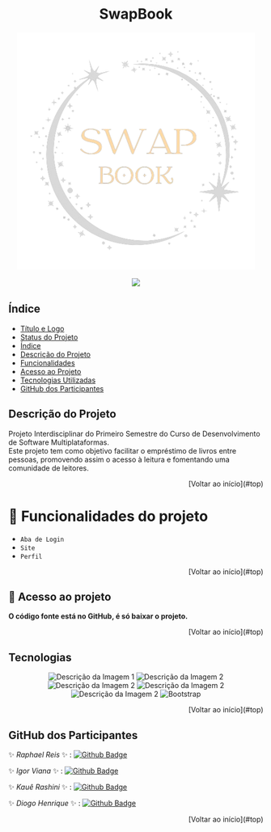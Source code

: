 <a name="top"></a>
<h1 align="center"> SwapBook </h1>

<p align="center">
  <img width="470" src="Website/SiteSwapBook/img-Site/logo/swap__1_-removebg-preview.png">
</p>

<p align="center">
  <img src="http://img.shields.io/static/v1?label=STATUS&message=EM%20DESENVOLVIMENTO&color=GREEN&style=for-the-badge"/>
</p>

## Índice
* [Título e Logo](#top)
* [Status do Projeto](#status-do-projeto)
* [Índice](#índice)
* [Descrição do Projeto](#descrição-do-projeto)
* [Funcionalidades](#hammer-funcionalidades-do-projeto)
* [Acesso ao Projeto](#-acesso-ao-projeto)
* [Tecnologias Utilizadas](#tecnologias)
* [GitHub dos Participantes](#github-dos-participantes)

<a name="descrição-do-projeto"></a>
<h2>Descrição do Projeto</h2>
<p>
Projeto Interdisciplinar do Primeiro Semestre do Curso de Desenvolvimento de Software Multiplataformas. <br>
Este projeto tem como objetivo facilitar o empréstimo de livros entre pessoas, promovendo assim o acesso à leitura e fomentando uma comunidade de leitores.
</p>
<p align="right">[Voltar ao início](#top)</p>

<a name="hammer-funcionalidades-do-projeto"></a>
# :hammer: Funcionalidades do projeto
- `Aba de Login`
- `Site`
- `Perfil`
<p align="right">[Voltar ao início](#top)</p>

<a name="acesso-ao-projeto"></a>
## 📁 Acesso ao projeto
**O código fonte está no GitHub, é só baixar o projeto.**
<p align="right">[Voltar ao início](#top)</p>

<a name="tecnologias"></a>
## Tecnologias

<p align="center">
  <img src="https://user-images.githubusercontent.com/25181517/189715289-df3ee512-6eca-463f-a0f4-c10d94a06b2f.png" alt="Descrição da Imagem 1" width="100" />
  <img src="https://user-images.githubusercontent.com/25181517/183898674-75a4a1b1-f960-4ea9-abcb-637170a00a75.png" alt="Descrição da Imagem 2" width="100" />
  <img src="https://user-images.githubusercontent.com/25181517/192158954-f88b5814-d510-4564-b285-dff7d6400dad.png" alt="Descrição da Imagem 2" width="100" />
  <img src="https://user-images.githubusercontent.com/25181517/192108374-8da61ba1-99ec-41d7-80b8-fb2f7c0a4948.png" alt="Descrição da Imagem 2" width="100" />
  <img src="https://user-images.githubusercontent.com/25181517/192108372-f71d70ac-7ae6-4c0d-8395-51d8870c2ef0.png" alt="Descrição da Imagem 2" width="100" />
  <img src="https://cdn.jsdelivr.net/gh/devicons/devicon@latest/icons/bootstrap/bootstrap-original-wordmark.svg" alt="Bootstrap" width="100"/>
</p>
<p align="right">[Voltar ao início](#top)</p>

<a name="github-dos-participantes"></a>
## GitHub dos Participantes

✨ _Raphael Reis_   ✨ :   [![Github Badge](https://img.shields.io/badge/-Github-000?style=flat-square&logo=Github&logoColor=white)](https://github.com/Raphael0305)

✨ _Igor Viana_     ✨ :   [![Github Badge](https://img.shields.io/badge/-Github-000?style=flat-square&logo=Github&logoColor=white)](https://github.com/ig0rviana)

✨ _Kauê Rashini_   ✨ :   [![Github Badge](https://img.shields.io/badge/-Github-000?style=flat-square&logo=Github&logoColor=white)](https://github.com/RashiniK)

✨ _Diogo Henrique_ ✨ :   [![Github Badge](https://img.shields.io/badge/-Github-000?style=flat-square&logo=Github&logoColor=white)](https://github.com/Dih22)

<p align="right">[Voltar ao início](#top)</p>
